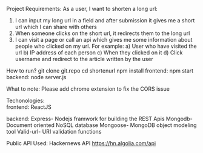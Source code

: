 Project Requirements:
As a user, I want to shorten a long url:
1) I can input my long url in a field and after submission it gives me a short url which
    I can share with others
2) When someone clicks on the short url, it redirects them to the long url
3) I can visit a page or call an api which gives me some information about people
who clicked on my url. For example:
    a) User who have visited the url
    b) IP address of each person
    c) When they clicked on it
    d) Click username and redirect to the article written by the user



How to run?
git clone git.repo
cd shortenurl
npm install
frontend: npm start
backend: node server.js


What to note:
Please add chrome extension to fix the CORS issue

Techonologies:  
frontend: 
    ReactJS

backend: 
    Express- Nodejs framwork for building the REST Apis
    Mongodb- Document oriented NoSQL database
    Mongoose- MongoDB object modeling tool
    Valid-url- URI validation functions

Public API Used: 
Hackernews API
https://hn.algolia.com/api